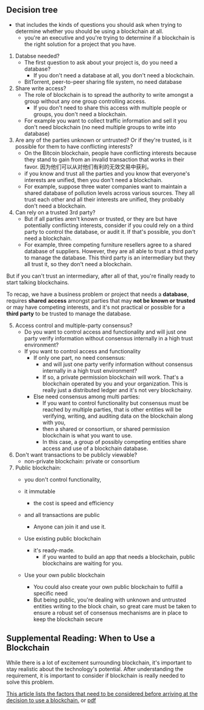 

## Decision tree 
- that includes the kinds of questions you should ask when trying to determine whether you should be using a blockchain at all.
  - you're an executive and you're trying to determine if a blockchain is the right solution for a project that you have. 
  


1. Databse needed?
   - The first question to ask about your project is, do you need a database? 
     - If you don't need a database at all, you don't need a blockchain.
   - BitTorrent, peer-to-peer sharing file system, no need database
2. Share write access?
   - The role of blockchain is to spread the authority to write amongst a group without any one group controlling access. 
     - If you don't need to share this access with multiple people or groups, you don't need a blockchain.
   - For example you want to collect traffic information and sell it you don't need blockchain (no need multiple groups to write into database)
3. Are any of the parties unknown or untrusted? Or if they're trusted, is it possible for them to have conflicting interests?
   - On the Bitcoin blockchain, people have conflicting interests because they stand to gain from an invalid transaction that works in their favor. 因为他们可以从对他们有利的无效交易中获利。
   - if you know and trust all the parties and you know that everyone's interests are unified, then you don't need a blockchain. 
   - For example, suppose three water companies want to maintain a shared database of pollution levels across various sources. They all trust each other and all their interests are unified, they probably don't need a blockchain.
4. Can rely on a trusted 3rd party?
   - But if all parties aren't known or trusted, or they are but have potentially conflicting interests, consider if you could rely on a third party to control the database, or audit it. If that's possible, you don't need a blockchain. 
   - For example, three competing furniture resellers agree to a shared database of suppliers. However, they are all able to trust a third party to manage the database. This third party is an intermediary but they all trust it, so they don't need a blockchain. 

 But if you can't trust an intermediary, after all of that, you're finally ready to start talking blockchains. 

To recap, we have a business problem or project that needs a **database**, requires **shared** **access** amongst parties that may **not be known or trusted** or may have competing interests, and it's not practical or possible for a **third party** to be trusted to manage the database.

5. Access control and multiple-party consensus?
   - Do you want to control access and functionality and will just one party verify information without consensus internally in a high trust environment?
   - If you want to control access and functionality 
     - If only one part, no need consensus: 
       - and will just one party verify information without consensus internally in a high trust environment?
       - If so, a private permission blockchain will work. That's a blockchain operated by you and your organization. This is really just a distributed ledger and it's not very blockchainy. 
     - Else need consensus among multi parties:
       - If you want to control functionality but consensus must be reached by multiple parties, that is other entities will be verifying, writing, and auditing data on the blockchain along with you, 
       - then a shared or consortium, or shared permission blockchain is what you want to use.
       - In this case, a group of possibly competing entities share access and use of a blockchain database.
6. Don't want transactions to be publicly viewable?
   - non-private blockchain: private or consortium
7. Public blockchain: 
   - you don't control functionality, 
   - it immutable
     - the cost is speed and efficiency
   - and all transactions are public
     - Anyone can join it and use it.
   - Use existing public blockchain
     - it's ready-made. 
       - if you wanted to build an app that needs a blockchain, public blockchains are waiting for you.
       
   - Use your own public blockchain
     - You could also create your own public blockchain to fulfill a specific need
     - But being public, you're dealing with unknown and untrusted entities writing to the block chain, so great care must be taken to ensure a robust set of consensus mechanisms are in place to keep the blockchain secure
   
## Supplemental Reading: When to Use a Blockchain

While there is a lot of excitement surrounding blockchain, it's important to stay realistic about the technology's potential. After understanding the requirement, it is important to consider if blockchain is really needed to solve this problem.

[This article lists the factors that need to be considered before arriving at the decision to use a blockchain.](3.2Avoiding%20the%20pointless%20blockchain%20project%20%7C%20MultiChain.pdf) or [pdf](3.2multichain.com-Avoiding%20the%20pointless%20blockchain%20project.pdf)  
 